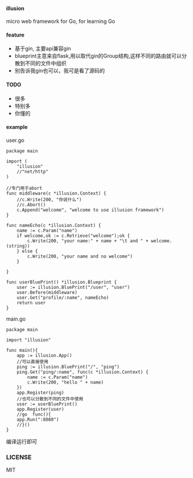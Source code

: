 #### illusion
micro web framework for Go, for learning Go

#### feature
+ 基于gin, 主要api兼容gin
+ blueprint主意来自flask,用以取代gin的Group结构,这样不同的路由就可以分散到不同的文件中组织
+ 别告诉我gin也可以，我可是看了源码的

#### TODO
+ 很多 
+ 特别多
+ 你懂的

#### example
user.go

```
package main

import (
	"illusion"
	//"net/http"
)

//专门用于abort
func middleware(c *illusion.Context) {
	//c.Write(200, "你说什么")
	//c.Abort()
	c.Append("welcome", "welcome to use illusion framework")
}

func nameEcho(c *illusion.Context) {
	name := c.Param("name")
	if welcome,ok := c.Retrieve("welcome");ok {
		c.Write(200, "your name:" + name + "\t and " + welcome.(string))
	} else {
		c.Write(200, "your name and no welcome")
	}

}

func userBluePrint() *illusion.Blueprint {
	user := illusion.BluePrint("/user", "user")
	user.Before(middleware)
	user.Get("profile/:name", nameEcho)
	return user
}

```
main.go
```
package main

import "illusion"

func main(){
	app := illusion.App()
	//可以直接使用
	ping := illusion.BluePrint("/", "ping")
	ping.Get("ping/:name", func(c *illusion.Context) {
		name := c.Param("name")
		c.Write(200, "hello " + name)
	})
	app.Register(ping)
	//也可以分散到不同的文件中使用
	user := userBluePrint()
	app.Register(user)
	//go  func(){
	app.Run(":8080")
	//}()
}
```
编译运行即可

### LICENSE
MIT 


